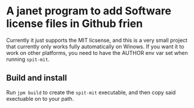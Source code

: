 # A janet program to add Software license files in Github frien

Currently it just supports the MIT licsense, and this is a very small project that currently only works fully automatically on Winows. If you want it to work on other platforms, you need to have the AUTHOR env var set when running `spit-mit`.

## Build and install

Run `jpm build` to create the `spit-mit` executable, and then copy said exectuable on to your path. 
